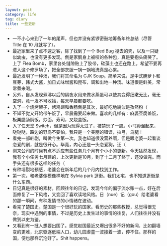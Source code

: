 ```yaml
---
layout: post
category: life
tag: diary
title: 一些更新
---
```


- 一不小心来到了一年的尾声，但也并没有紧锣密鼓地筹备年终总结（尽管 Title 在 10 月就写了）。
- 最近家里来了点不速之客，除了找到了一个 Bed Bug 褪去的壳，以及一只疑似幼虫，也没有更多发现。倒是家鹅身上被咬的各种包，真是要抱头痛哭了。上了 Flea Bomb，家里各处缝隙贴上了胶带，硅藻土也还在路上。希望不要再进入这个修罗场了，把全部衣服一锅一锅地洗真是心累。
- 最近发明了一种汤，我们将其命名为 CJK Soup。简单来说，是中式腌萝卜和豆芽，韩式大酱，加日式味增酱和昆布，调和出地一种汤。味道很是鲜美，常常煮来喝。
- 另外，自从发现煮沸以后的隔夜水用来做水蒸蛋可以使其变得细嫩无比，毫无空洞，竟一发不可收拾，每天早晨都要吃。
- 入了一个烧烤架子，烤鸡翅和香肠倒是其次，最好吃地貌似是孜然粉（
- 不知不觉又开始带午饭了，早晨需要起来做。喜欢的几样有：麻婆豆腐盖饭，板栗腊肠焖饭，炒面，寿司，叉烧盖饭。
- 入了任天堂 Switch，但是因为玩得太过了，被禁玩了一周。小马蹄溜起来，哒哒哒，路边的野鸟不要怕，我只是一个美丽的错误，拉弓，鸟腿！
- 看完一部韩剧，叫做今生第一次。我也知道很没营养啊，但是跟老婆一起看谈恋爱的剧，就是很开心。毕竟，内心还是一头恋爱狗，汪（
- 刚来公司的时候有点不适应有些任务几个月有个小小的更新。今天猛然发现，我有个小任务七月建的，上次更新是10月，到了十二月了终于，还没做完。而手头还有很多这样的任务（
- 有种墙裂地预感，老婆会在新年后的几个月内找到工作。
- 第一次，和老婆像模像样地在 Sylvia park 逛街。我们太宅，也不知道逛街是什么东西。
- 日记真是很好的素材，回顾往年的日记，发现今年的偏于流水账一点，好在后面修复了一下风格，又变回了喜欢读地风格。日（nue）记（gou）给老婆看的那一瞬间，有种发情书的小情绪在波动。
- 看完了楚国史。楚国是一个很好玩的国家。看历史的那些教授，总觉得很无奈，现实中遇到的事情，不过是历史上发生过的事情的往复，人们往往并没有做到以史为鉴。
- 又看到有一批人想要出国了。感觉赵国最近又爆出很多不好的新闻，比如翻墙变的更难，北京驱逐低端人口，幼儿园虐童一波接着一波，停不住。那样的国，便也那样沉沦好了。Shit happens。
